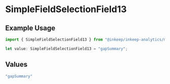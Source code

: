 # SimpleFieldSelectionField13

## Example Usage

```typescript
import { SimpleFieldSelectionField13 } from "@inkeep/inkeep-analytics/models/components";

let value: SimpleFieldSelectionField13 = "gapSummary";
```

## Values

```typescript
"gapSummary"
```
